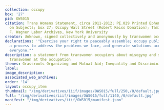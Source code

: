 ```yaml
---
collection: occupy
box: '27'
pid: OWS015
citation: Trans Womens Statement, circa 2011-2012; PE.029 Printed Ephemera Collection
  on Subjects; box 27; Occupy Wall Street (Robert Reiss Donation); Tamiment Library/Robert
  F. Wagner Labor Archives, New York University
creator: Unknown, signed collectively and anonymously by transwomen occupiers
declarations: '"Exercise your right to peaceably assemble; occupy public space;  create
  a process to address the problems we face, and generate solutions accessible to
  everyone."'
description: a statement from transwomen occupiers about misogyny and sexism against
  transwomen at the occupation
themes: Grassroots Organizing and Mutual Aid; Inequality and Discriminiation
label:
image_description:
associated_web_archives:
order: '14'
layout: occupy_item
thumbnail: "/img/derivatives/iiif/images/OWS015/full/250,/0/default.jpg"
full: "/img/derivatives/iiif/images/OWS015/full/1140,/0/default.jpg"
manifest: "/img/derivatives/iiif/OWS015/manifest.json"
---
```

